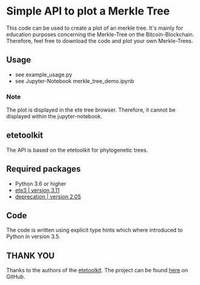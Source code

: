 # Simple API to plot a Merkle Tree
This code can be used to create a plot of an merkle tree. It's mainly for education purposes concerning the Merkle-Tree on the Bitcoin-Blockchain.
Therefore, feel free to download the code and plot your own Merkle-Trees.

## Usage
* see example_usage.py
* see Jupyter-Notebook merkle_tree_demo.ipynb

### Note
The plot is displayed in the ete tree browser. Therefore, it cannot be displayed within the jupyter-notebook.

## etetoolkit
The API is based on the etetoolkit for phylogenetic trees.

## Required packages
* Python 3.6 or higher
* [ete3 | version 3.11](https://anaconda.org/etetoolkit/ete3)
* [deprecation | version 2.05](https://anaconda.org/conda-forge/deprecation)

## Code
The code is written using explicit type hints which where introduced to Python in version 3.5.

## THANK YOU
Thanks to the authors of the [etetoolkit](http://etetoolkit.org/). The project can be found [here](https://github.com/etetoolkit) on GitHub.
